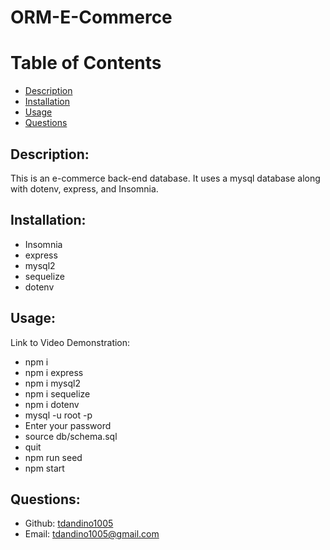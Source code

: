 # ORM-E-Commerce

# Table of Contents 
- [Description](#description)
- [Installation](#installation)
- [Usage](#usage)
- [Questions](#questions)

## Description:

This is an e-commerce back-end database. It uses a mysql database along with dotenv, express, and Insomnia.

## Installation:

- Insomnia
- express
- mysql2
- sequelize
- dotenv

## Usage:

Link to Video Demonstration:


- npm i
- npm i express
- npm i mysql2
- npm i sequelize
- npm i dotenv
- mysql -u root -p 
- Enter your password 
- source db/schema.sql
- quit  
- npm run seed
- npm start


## Questions:
- Github: [tdandino1005](https://github.com/tdandino1005)
- Email: tdandino1005@gmail.com